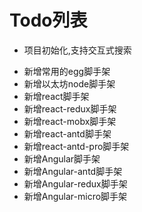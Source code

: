 # Todo列表
* 项目初始化,支持交互式搜索
<!-- * 优化运势随机算法 -->
* 新增常用的egg脚手架
* 新增以太坊node脚手架
* 新增react脚手架
* 新增react-redux脚手架
* 新增react-mobx脚手架
* 新增react-antd脚手架
* 新增react-antd-pro脚手架
* 新增Angular脚手架
* 新增Angular-antd脚手架
* 新增Angular-redux脚手架
* 新增Angular-micro脚手架